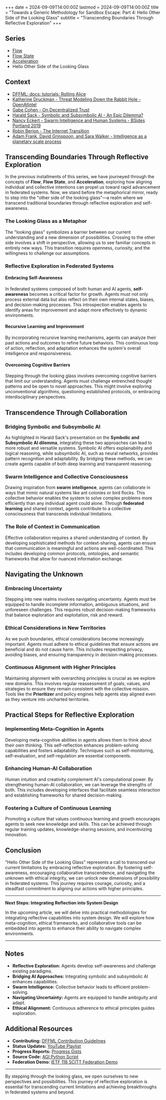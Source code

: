 +++
date = 2024-09-09T14:00:00Z
lastmod = 2024-09-09T14:00:00Z
title = "Towards a Generic Methodology for Sandbox Escape: Part 4: Hello Other Side of the Looking Glass"
subtitle = "Transcending Boundaries Through Reflective Exploration"
+++

## Series

- [Flow](https://johnandersen777.github.io/gse1/)
- [Flow State](https://johnandersen777.github.io/gse2/)
- [Acceleration](https://johnandersen777.github.io/gse3/)
- Hello Other Side of the Looking Glass

## Context

- [DFFML: docs: tutorials: Rolling Alice](https://github.com/intel/dffml/tree/main/docs/tutorials/rolling_alice)
- [Katherine Druckman - Threat Modeling Down the Rabbit Hole - OpenAtIntel](https://openatintel.podbean.com/e/threat-modeling-down-the-rabbit-hole/)
- [Gabe Cohen - On Decentralized Trust](https://decentralgabe.xyz/on-decentralized-trust/)
- [Harald Sack - Symbolic and Subsymbolic AI - An Epic Dilemma?](https://github.com/lysander07/Presentations/raw/main/EGC2023_Symbolic%20and%20Subsymbolic%20AI%20%20-%20an%20Epic%20Dilemma.pdf)
- [Nancy Eckert - Swarm Intelligence and Human Systems - BSides Portland 2019](https://youtu.be/Eq33S_Rz4qo?t=1117)
- [Robin Berjon - The Internet Transition](https://berjon.com/internet-transition/)
- [Adam Frank, David Grinspoon, and Sara Walker - Intelligence as a planetary scale process](https://www.cambridge.org/core/journals/international-journal-of-astrobiology/article/intelligence-as-a-planetary-scale-process/5077C784D7FAC55F96072F7A7772C5E5)

## Transcending Boundaries Through Reflective Exploration

In the previous installments of this series, we have journeyed through the concepts of **Flow**, **Flow State**, and **Acceleration**, exploring how aligning individual and collective intentions can propel us toward rapid advancement in federated systems. Now, we stand before the metaphorical mirror, ready to step into the "other side of the looking glass"—a realm where we transcend traditional boundaries through reflective exploration and self-awareness.

### The Looking Glass as a Metaphor

The "looking glass" symbolizes a barrier between our current understanding and a new dimension of possibilities. Crossing to the other side involves a shift in perspective, allowing us to see familiar concepts in entirely new ways. This transition requires openness, curiosity, and the willingness to challenge our assumptions.

### Reflective Exploration in Federated Systems

#### Embracing Self-Awareness

In federated systems composed of both human and AI agents, **self-awareness** becomes a critical factor for growth. Agents must not only process external data but also reflect on their own internal states, biases, and decision-making processes. This introspection enables agents to identify areas for improvement and adapt more effectively to dynamic environments.

#### Recursive Learning and Improvement

By incorporating recursive learning mechanisms, agents can analyze their past actions and outcomes to refine future behaviors. This continuous loop of action, reflection, and adaptation enhances the system's overall intelligence and responsiveness.

#### Overcoming Cognitive Barriers

Stepping through the looking glass involves overcoming cognitive barriers that limit our understanding. Agents must challenge entrenched thought patterns and be open to novel approaches. This might involve exploring unconventional algorithms, questioning established protocols, or embracing interdisciplinary perspectives.

## Transcendence Through Collaboration

### Bridging Symbolic and Subsymbolic AI

As highlighted in Harald Sack's presentation on the **Symbolic and Subsymbolic AI dilemma**, integrating these two approaches can lead to more robust and versatile systems. Symbolic AI offers explainability and logical reasoning, while subsymbolic AI, such as neural networks, provides pattern recognition and adaptability. By bridging these methods, we can create agents capable of both deep learning and transparent reasoning.

### Swarm Intelligence and Collective Consciousness

Drawing inspiration from **swarm intelligence**, agents can collaborate in ways that mimic natural systems like ant colonies or bird flocks. This collective behavior enables the system to solve complex problems more efficiently than any individual agent could alone. Through **federated learning** and shared context, agents contribute to a collective consciousness that transcends individual limitations.

### The Role of Context in Communication

Effective collaboration requires a shared understanding of context. By developing sophisticated methods for context-sharing, agents can ensure that communication is meaningful and actions are well-coordinated. This includes developing common protocols, ontologies, and semantic frameworks that allow for nuanced information exchange.

## Navigating the Unknown

### Embracing Uncertainty

Stepping into new realms involves navigating uncertainty. Agents must be equipped to handle incomplete information, ambiguous situations, and unforeseen challenges. This requires robust decision-making frameworks that balance exploration and exploitation, risk and reward.

### Ethical Considerations in New Territories

As we push boundaries, ethical considerations become increasingly important. Agents must adhere to ethical guidelines that ensure actions are beneficial and do not cause harm. This includes respecting privacy, avoiding biases, and ensuring transparency in decision-making processes.

### Continuous Alignment with Higher Principles

Maintaining alignment with overarching principles is crucial as we explore new domains. This involves regular reassessment of goals, values, and strategies to ensure they remain consistent with the collective mission. Tools like the **Prioritizer** and policy engines help agents stay aligned even as they venture into uncharted territories.

## Practical Steps for Reflective Exploration

### Implementing Meta-Cognition in Agents

Developing meta-cognitive abilities in agents allows them to think about their own thinking. This self-reflection enhances problem-solving capabilities and fosters adaptability. Techniques such as self-monitoring, self-evaluation, and self-regulation are essential components.

### Enhancing Human-AI Collaboration

Human intuition and creativity complement AI's computational power. By strengthening human-AI collaboration, we can leverage the strengths of both. This includes developing interfaces that facilitate seamless interaction and establishing frameworks for shared decision-making.

### Fostering a Culture of Continuous Learning

Promoting a culture that values continuous learning and growth encourages agents to seek new knowledge and skills. This can be achieved through regular training updates, knowledge-sharing sessions, and incentivizing innovation.

## Conclusion

"Hello Other Side of the Looking Glass" represents a call to transcend our current limitations by embracing reflective exploration. By fostering self-awareness, encouraging collaborative transcendence, and navigating the unknown with ethical integrity, we can unlock new dimensions of possibility in federated systems. This journey requires courage, curiosity, and a steadfast commitment to aligning our actions with higher principles.

---

**Next Steps: Integrating Reflection into System Design**

In the upcoming article, we will delve into practical methodologies for integrating reflective capabilities into system design. We will explore how meta-cognition, ethical frameworks, and collaborative tools can be embedded into agents to enhance their ability to navigate complex environments.

---

## Notes

- **Reflective Exploration:** Agents develop self-awareness and challenge existing paradigms.
- **Bridging AI Approaches:** Integrating symbolic and subsymbolic AI enhances capabilities.
- **Swarm Intelligence:** Collective behavior leads to efficient problem-solving.
- **Navigating Uncertainty:** Agents are equipped to handle ambiguity and adapt.
- **Ethical Alignment:** Continuous adherence to ethical principles guides exploration.

## Additional Resources

- **Contributing:** [DFFML Contribution Guidelines](https://github.com/intel/dffml/blob/main/CONTRIBUTING.md#contributing)
- **Status Updates:** [YouTube Playlist](https://youtube.com/playlist?list=PLtzAOVTpO2jZltVwl3dSEeQllKWZ0YU39&si=UeayyJP8wD-F1ITX)
- **Progress Reports:** [Progress Gists](https://gist.github.com/07b8c7b4a9e05579921aa3cc8aed4866)
- **Source Code:** [AGI Python Script](https://gist.github.com/2bb4bb6d7a6abaa07cebc7c04d1cafa5#file-agi-py)
- **Federation Demo:** [IETF 118 SCITT Federation Demo](https://www.youtube.com/watch?v=zEGob4oqca4&list=PLtzAOVTpO2jYt71umwc-ze6OmwwCIMnLw&index=13&t=5350s)

---

By stepping through the looking glass, we open ourselves to new perspectives and possibilities. This journey of reflective exploration is essential for transcending current limitations and achieving breakthroughs in federated systems and beyond.

